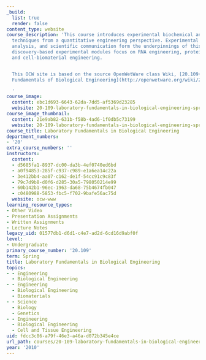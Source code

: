 ```yaml
---
_build:
  list: true
  render: false
content_type: website
course_description: 'This course introduces experimental biochemical and molecular
  techniques from a quantitative engineering perspective. Experimental design, data
  analysis, and scientific communication form the underpinnings of this subject. Three
  discovery-based experimental modules focus on RNA engineering, protein engineering,
  and cell-biomaterial engineering.


  This OCW site is based on the source OpenWetWare class Wiki, [20.109(S10): Laboratory
  Fundamentals of Biological Engineering](http://openwetware.org/wiki/20.109%28S10%29).

  '
course_image:
  content: ebc1d693-6643-62da-7dd5-af5369d23285
  website: 20-109-laboratory-fundamentals-in-biological-engineering-spring-2010
course_image_thumbnail:
  content: 21e9ab82-631b-f58b-4ad6-1f0db5c73199
  website: 20-109-laboratory-fundamentals-in-biological-engineering-spring-2010
course_title: Laboratory Fundamentals in Biological Engineering
department_numbers:
- '20'
extra_course_numbers: ''
instructors:
  content:
  - d5685fa1-8937-dc00-da3b-4ef0740ed6bd
  - a0f94853-285f-c937-c989-e1a6ea14c22a
  - 3e412bb4-aa07-c162-de1f-54cc91c9c83f
  - 79c7d9b8-d0f6-d285-30a5-798050214e99
  - 60b142b1-96ec-1963-da68-75b4674fb047
  - c0480988-5853-fbc5-f702-9bafe56ac75d
  website: ocw-www
learning_resource_types:
- Other Video
- Presentation Assignments
- Written Assignments
- Lecture Notes
legacy_uid: 01577db1-d6d1-c4e7-ad2d-6cd16d9abf0f
level:
- Undergraduate
primary_course_number: '20.109'
term: Spring
title: Laboratory Fundamentals in Biological Engineering
topics:
- - Engineering
  - Biological Engineering
- - Engineering
  - Biological Engineering
  - Biomaterials
- - Science
  - Biology
  - Genetics
- - Engineering
  - Biological Engineering
  - Cell and Tissue Engineering
uid: fdcc3c86-a79f-46e3-a46a-d072b345e4ce
url_path: courses/20-109-laboratory-fundamentals-in-biological-engineering-spring-2010
year: '2010'
---
```

